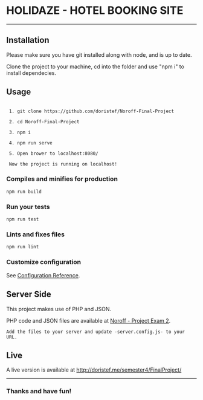 # HOLIDAZE - HOTEL BOOKING SITE

---

## Installation

Please make sure you have git installed along with node, and is up to date.

Clone the project to your machine, cd into the folder and use "npm i" to install dependecies.

## Usage
```

 1. git clone https://github.com/doristef/Noroff-Final-Project
 
 2. cd Noroff-Final-Project
 
 3. npm i
 
 4. npm run serve
 
 5. Open brower to localhost:8080/
 
 Now the project is running on localhost!
```

### Compiles and minifies for production
```
npm run build
```

### Run your tests
```
npm run test
```


### Lints and fixes files
```
npm run lint
```

### Customize configuration
See [Configuration Reference](https://cli.vuejs.org/config/).

## Server Side

This project makes use of PHP and JSON.

PHP code and JSON files are available at [Noroff - Project Exam 2](https://github.com/Noroff-Education/project-exam-2).

```
Add the files to your server and update -server.config.js- to your URL.
```

## Live


A live version is available at http://doristef.me/semester4/FinalProject/

---

### Thanks and have fun!
